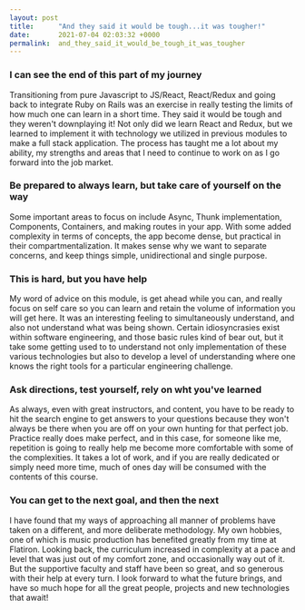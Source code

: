 ```yaml
---
layout: post
title:      "And they said it would be tough...it was tougher!"
date:       2021-07-04 02:03:32 +0000
permalink:  and_they_said_it_would_be_tough_it_was_tougher
---
```


### I can see the end of this part of my journey
Transitioning from pure Javascript to JS/React, React/Redux and going back to integrate Ruby on Rails was an exercise in really testing the limits of how much one can learn in a short time. They said it would be tough and they weren't downplaying it! Not only did we learn React and Redux, but we learned to implement it with technology we utilized in previous modules to make a full stack application. The process has taught me a lot about my ability, my strengths and areas that I need to continue to work on as I go forward into the job market. 

### Be prepared to always learn, but take care of yourself on the way
Some important areas to focus on include Async, Thunk implementation, Components, Containers, and making routes in your app. With some added complexity in terms of concepts, the app become dense, but practical in their compartmentalization. It makes sense why we want to separate concerns, and keep things simple, unidirectional and single purpose.

### This is hard, but you have help
My word of advice on this module, is get ahead while you can, and really focus on self care so you can learn and retain the volume of information you will get here. It was an interesting feeling to simultaneously understand, and also not understand what was being shown. Certain idiosyncrasies exist within software engineering, and those basic rules kind of bear out, but it take some getting used to to understand not only implementation of these various technologies but also to develop a level of understanding where one knows the right tools for a particular engineering challenge. 

### Ask directions, test yourself, rely on wht you've learned
As always, even with great instructors, and content, you have to be ready to hit the search engine to get answers to your questions because they won't always be there when you are off on your own hunting for that perfect job. Practice really does make perfect, and in this case, for someone like me, repetition is going to really help me become more comfortable with some of the complexities. It takes a lot of work, and if you are really dedicated or simply need more time, much of ones day will be consumed with the contents of this course. 

### You can get to the next goal, and then the next
I have found that my ways of approaching all manner of problems have taken on a different, and more deliberate methodology. My own hobbies, one of which is music production has benefited greatly from my time at Flatiron. Looking back, the curriculum increased in complexity at a pace and level that was just out of my comfort zone, and occasionally way out of it. But the supportive faculty and staff have been so great, and so generous with their help at every turn. I look forward to what the future brings, and have so much hope for all the great people, projects and new technologies that await!
